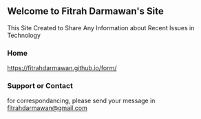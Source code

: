 ## Welcome to Fitrah Darmawan's Site

This Site Created to Share Any Information about Recent Issues in Technology

### Home
https://fitrahdarmawan.github.io/form/
### Support or Contact

for correspondancing, please send your message in fitrahdarmawan@gmail.com
